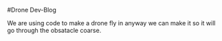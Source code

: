 #Drone Dev-Blog

We are using code to make a drone fly in anyway we can make it so it will go through the obsatacle coarse. 

